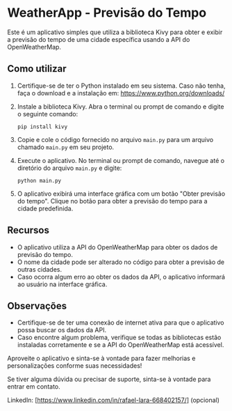 # WeatherApp - Previsão do Tempo

Este é um aplicativo simples que utiliza a biblioteca Kivy para obter e exibir a previsão do tempo de uma cidade específica usando a API do OpenWeatherMap.

## Como utilizar

1. Certifique-se de ter o Python instalado em seu sistema. Caso não tenha, faça o download e a instalação em: https://www.python.org/downloads/

2. Instale a biblioteca Kivy. Abra o terminal ou prompt de comando e digite o seguinte comando:

   ```
   pip install kivy
   ```

3. Copie e cole o código fornecido no arquivo `main.py` para um arquivo chamado `main.py` em seu projeto.

4. Execute o aplicativo. No terminal ou prompt de comando, navegue até o diretório do arquivo `main.py` e digite:

   ```
   python main.py
   ```

5. O aplicativo exibirá uma interface gráfica com um botão "Obter previsão do tempo". Clique no botão para obter a previsão do tempo para a cidade predefinida.

## Recursos

- O aplicativo utiliza a API do OpenWeatherMap para obter os dados de previsão do tempo.
- O nome da cidade pode ser alterado no código para obter a previsão de outras cidades.
- Caso ocorra algum erro ao obter os dados da API, o aplicativo informará ao usuário na interface gráfica.

## Observações

- Certifique-se de ter uma conexão de internet ativa para que o aplicativo possa buscar os dados da API.
- Caso encontre algum problema, verifique se todas as bibliotecas estão instaladas corretamente e se a API do OpenWeatherMap está acessível.

Aproveite o aplicativo e sinta-se à vontade para fazer melhorias e personalizações conforme suas necessidades!

Se tiver alguma dúvida ou precisar de suporte, sinta-se à vontade para entrar em contato.



LinkedIn: [https://www.linkedin.com/in/rafael-lara-668402157/] (opcional)
